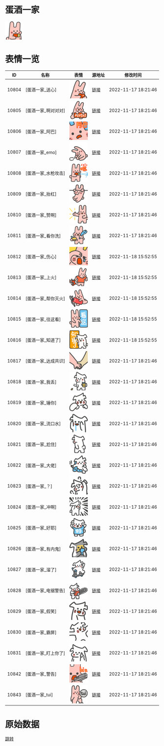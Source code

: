 # 蛋酒一家

<img src="./cover.png" height="60" alt="cover" />

# 表情一览

|ID|名称|表情|源地址|修改时间|
|----|----|----|----|----|
|10804|[蛋酒一家_送心]|<img src="./pic/010804_%5B蛋酒一家_送心%5D.png" height="60" alt="送心"/>|[链接](http://i0.hdslb.com/bfs/emote/a3db6ab1609aa93ad2b943a77c1fe2dc103122d6.png)|2022-11-17 18:21:46|
|10805|[蛋酒一家_啊对对对]|<img src="./pic/010805_%5B蛋酒一家_啊对对对%5D.png" height="60" alt="啊对对对"/>|[链接](http://i0.hdslb.com/bfs/emote/9ebf108743eee375a2092fbb4b73f5f9324872c7.png)|2022-11-17 18:21:46|
|10806|[蛋酒一家_阿巴]|<img src="./pic/010806_%5B蛋酒一家_阿巴%5D.png" height="60" alt="阿巴"/>|[链接](http://i0.hdslb.com/bfs/emote/22af2a087e9d8ba35357fa4d11362d00163336c4.png)|2022-11-17 18:21:46|
|10807|[蛋酒一家_emo]|<img src="./pic/010807_%5B蛋酒一家_emo%5D.png" height="60" alt="emo"/>|[链接](http://i0.hdslb.com/bfs/emote/2287ef934fa2850bc45120296ced73eec1e60026.png)|2022-11-17 18:21:46|
|10808|[蛋酒一家_水枪攻击]|<img src="./pic/010808_%5B蛋酒一家_水枪攻击%5D.png" height="60" alt="水枪攻击"/>|[链接](http://i0.hdslb.com/bfs/emote/8a7e2b4e9a92ee364fd6d555f4e50ce2215f6332.png)|2022-11-17 18:21:46|
|10809|[蛋酒一家_抬杠]|<img src="./pic/010809_%5B蛋酒一家_抬杠%5D.png" height="60" alt="抬杠"/>|[链接](http://i0.hdslb.com/bfs/emote/7d7c50dc52642dae85244a54e8729fa76703c0e2.png)|2022-11-17 18:21:46|
|10810|[蛋酒一家_赞啊]|<img src="./pic/010810_%5B蛋酒一家_赞啊%5D.png" height="60" alt="赞啊"/>|[链接](http://i0.hdslb.com/bfs/emote/95918aa3f443cc731989e635c4c69b1d058a891e.png)|2022-11-17 18:21:46|
|10811|[蛋酒一家_看你洗]|<img src="./pic/010811_%5B蛋酒一家_看你洗%5D.png" height="60" alt="看你洗"/>|[链接](http://i0.hdslb.com/bfs/emote/41d7bdb904992cfc3e40a5df0fa10355f82d7c65.png)|2022-11-17 18:21:46|
|10812|[蛋酒一家_伤心]|<img src="./pic/010812_%5B蛋酒一家_伤心%5D.png" height="60" alt="伤心"/>|[链接](http://i0.hdslb.com/bfs/emote/eb09e6f0b062e7811595d193e466553f4f46bea3.png)|2022-11-18 15:52:55|
|10813|[蛋酒一家_上火]|<img src="./pic/010813_%5B蛋酒一家_上火%5D.png" height="60" alt="上火"/>|[链接](http://i0.hdslb.com/bfs/emote/743d12d19549071dc1e7de2c08e26ae7e79c8d2d.png)|2022-11-18 15:52:55|
|10814|[蛋酒一家_帮你灭火]|<img src="./pic/010814_%5B蛋酒一家_帮你灭火%5D.png" height="60" alt="帮你灭火"/>|[链接](http://i0.hdslb.com/bfs/emote/a9f9aac68c67463e890da4de693efe0bfaca24c2.png)|2022-11-18 15:52:55|
|10815|[蛋酒一家_往这看]|<img src="./pic/010815_%5B蛋酒一家_往这看%5D.png" height="60" alt="往这看"/>|[链接](http://i0.hdslb.com/bfs/emote/bc444024acd3bf4afb1f2637dab052dcb323bd46.png)|2022-11-18 15:52:55|
|10816|[蛋酒一家_知道了]|<img src="./pic/010816_%5B蛋酒一家_知道了%5D.png" height="60" alt="知道了"/>|[链接](http://i0.hdslb.com/bfs/emote/9599d724537cd49f792dbc1631ab49b533797065.png)|2022-11-18 15:52:55|
|10817|[蛋酒一家_达成共识]|<img src="./pic/010817_%5B蛋酒一家_达成共识%5D.png" height="60" alt="达成共识"/>|[链接](http://i0.hdslb.com/bfs/emote/c079a89eba140b53520ecda53b94ef0b8d3cd75e.png)|2022-11-17 18:21:46|
|10818|[蛋酒一家_我丢]|<img src="./pic/010818_%5B蛋酒一家_我丢%5D.png" height="60" alt="我丢"/>|[链接](http://i0.hdslb.com/bfs/emote/659f6911af9c6e55613c3c4c0017a44dfc1ccf11.png)|2022-11-17 18:21:46|
|10819|[蛋酒一家_锤你]|<img src="./pic/010819_%5B蛋酒一家_锤你%5D.png" height="60" alt="锤你"/>|[链接](http://i0.hdslb.com/bfs/emote/e10b9829a01d820fc008bbc0a14945257ad09eb5.png)|2022-11-17 18:21:46|
|10820|[蛋酒一家_流口水]|<img src="./pic/010820_%5B蛋酒一家_流口水%5D.png" height="60" alt="流口水"/>|[链接](http://i0.hdslb.com/bfs/emote/34d3a904e05819f9b50b062b4afce67c68a498c0.png)|2022-11-17 18:21:46|
|10821|[蛋酒一家_尬住]|<img src="./pic/010821_%5B蛋酒一家_尬住%5D.png" height="60" alt="尬住"/>|[链接](http://i0.hdslb.com/bfs/emote/637b95d7edf4eebaa79560fab08b15e68c5a7b5c.png)|2022-11-17 18:21:46|
|10822|[蛋酒一家_大佬]|<img src="./pic/010822_%5B蛋酒一家_大佬%5D.png" height="60" alt="大佬"/>|[链接](http://i0.hdslb.com/bfs/emote/349e4304f9879f5e5fb7d120a640bf01a3223211.png)|2022-11-17 18:21:46|
|10823|[蛋酒一家_？]|<img src="./pic/010823_%5B蛋酒一家_？%5D.png" height="60" alt="？"/>|[链接](http://i0.hdslb.com/bfs/emote/9d7c63f29d679b1321a495ba9a84ee0e38cc9317.png)|2022-11-17 18:21:46|
|10824|[蛋酒一家_冲啊]|<img src="./pic/010824_%5B蛋酒一家_冲啊%5D.png" height="60" alt="冲啊"/>|[链接](http://i0.hdslb.com/bfs/emote/db5110e27f4ba6ec208648da01bf13b908b0bb92.png)|2022-11-17 18:21:46|
|10825|[蛋酒一家_好耶]|<img src="./pic/010825_%5B蛋酒一家_好耶%5D.png" height="60" alt="好耶"/>|[链接](http://i0.hdslb.com/bfs/emote/610e5f892a73bc9869371a0ce9a7cfa0f3466e8e.png)|2022-11-17 18:21:46|
|10826|[蛋酒一家_有内鬼]|<img src="./pic/010826_%5B蛋酒一家_有内鬼%5D.png" height="60" alt="有内鬼"/>|[链接](http://i0.hdslb.com/bfs/emote/428ccde6d4f55d12799cfeff6404fee8b2fe266b.png)|2022-11-17 18:21:46|
|10827|[蛋酒一家_溜了]|<img src="./pic/010827_%5B蛋酒一家_溜了%5D.png" height="60" alt="溜了"/>|[链接](http://i0.hdslb.com/bfs/emote/703ac4f75fc71439307df4492b7240aa109138d0.png)|2022-11-17 18:21:46|
|10828|[蛋酒一家_电锯警告]|<img src="./pic/010828_%5B蛋酒一家_电锯警告%5D.png" height="60" alt="电锯警告"/>|[链接](http://i0.hdslb.com/bfs/emote/0f85fab81577877f444931e6f4fdf3c0449fa50a.png)|2022-11-17 18:21:46|
|10829|[蛋酒一家_假笑]|<img src="./pic/010829_%5B蛋酒一家_假笑%5D.png" height="60" alt="假笑"/>|[链接](http://i0.hdslb.com/bfs/emote/663c0375e3642e7bbe0679d37eabf5e414cd6624.png)|2022-11-17 18:21:46|
|10830|[蛋酒一家_霸屏]|<img src="./pic/010830_%5B蛋酒一家_霸屏%5D.png" height="60" alt="霸屏"/>|[链接](http://i0.hdslb.com/bfs/emote/2d268d421c5a8f75631cb29dae2ea93b244b911a.png)|2022-11-17 18:21:46|
|10831|[蛋酒一家_盯上你了]|<img src="./pic/010831_%5B蛋酒一家_盯上你了%5D.png" height="60" alt="盯上你了"/>|[链接](http://i0.hdslb.com/bfs/emote/c581aa34d2cd9854fda0abbdb84515e5ce08e584.png)|2022-11-17 18:21:46|
|10842|[蛋酒一家_警告]|<img src="./pic/010842_%5B蛋酒一家_警告%5D.png" height="60" alt="警告"/>|[链接](http://i0.hdslb.com/bfs/emote/6f37c53bde9aac0a056b37e18fa73153f5a5a97f.png)|2022-11-17 18:21:46|
|10843|[蛋酒一家_tui]|<img src="./pic/010843_%5B蛋酒一家_tui%5D.png" height="60" alt="tui"/>|[链接](http://i0.hdslb.com/bfs/emote/cc78c835fe6f06db982ccda1dedc1afca30d2789.png)|2022-11-17 18:21:46|

# 原始数据

[跳转](./raw.json)

